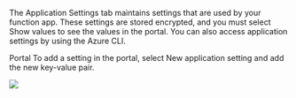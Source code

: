 The Application Settings tab maintains settings that are used by your function app. These settings are stored encrypted, and you must select Show values to see the values in the portal. You can also access application settings by using the Azure CLI.

Portal
To add a setting in the portal, select New application setting and add the new key-value pair.

![](https://github.com/fenago/katacoda-scenarios/raw/master/azure-functions/azure-functions-manage/steps/3/settings.JPG)